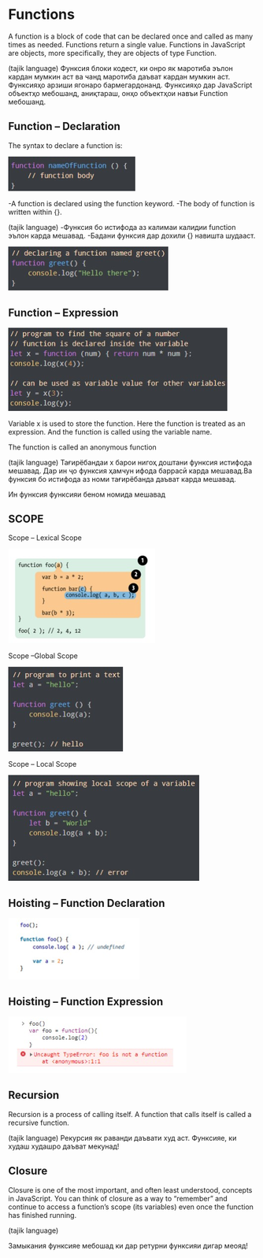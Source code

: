 # Functions

A function is a block of code that can be declared once and called as many times as needed. Functions return a single value. Functions in JavaScript are objects, more specifically, they are objects of type Function.

(tajik language)
Функсия блоки кодест, ки онро як маротиба эълон кардан мумкин аст ва чанд маротиба даъват кардан мумкин аст. Функсияҳо арзиши ягонаро бармегардонанд. Функсияҳо дар JavaScript объектҳо мебошанд, аниқтараш, онҳо объектҳои навъи Function мебошанд.


## Function – Declaration

The syntax to declare a function is:

![](./img/1.jpg)

-A function is declared using the function keyword.
-The body of function is written within {}.

(tajik language)
-Функсия бо истифода аз калимаи калидии function эълон карда мешавад.
-Бадани функсия дар дохили {} навишта шудааст.

![](./img/2.jpg)





## Function – Expression 

![](./img/3.jpg)

Variable x is used to store the function. Here the function is treated as an expression. 
And the function is called using the variable name.

The function is called an anonymous 
function

(tajik language)
Тағирёбандаи x барои нигоҳ доштани функсия истифода мешавад. Дар ин ҷо функсия ҳамчун 
ифода баррасӣ карда мешавад.Ва функсия бо истифода аз номи тағирёбанда даъват карда мешавад.

Ин функсия функсияи беном номида мешавад



## SCOPE

Scope – Lexical Scope

![](./img/4.jpg)


Scope –Global Scope

![](./img/5.jpg)


Scope – Local Scope

![](./img/6.jpg)



## Hoisting – Function Declaration

![](./img/7.jpg)


## Hoisting – Function Expression

![](./img/8.jpg)



## Recursion

Recursion is a process of calling itself. A function that 
calls itself is called a recursive function.

(tajik language)
Рекурсия як раванди даъвати худ аст. Функсияе, ки худаш худашро даъват мекунад!



## Closure

Closure is one of the most important, and often least understood, concepts in 
JavaScript. You can think of closure as a way to “remember” and continue to 
access a function’s scope (its variables) even once the function has finished running.

(tajik language)

Замыкания функсияе мебошад ки дар ретурни функсияи дигар меояд!














